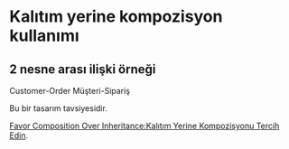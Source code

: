 # Kalıtım yerine kompozisyon kullanımı

## 2 nesne arası ilişki örneği
Customer-Order
Müşteri-Sipariş



Bu bir tasarım tavsiyesidir.

 [Favor Composition Over Inheritance:Kalıtım Yerine Kompozisyonu Tercih Edin](https://en.wikipedia.org/wiki/Composition_over_inheritance).


